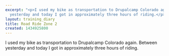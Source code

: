 ```yaml
---
excerpt: "<p>I used my bike as transportation to Drupalcamp Colorado again. Between
  yesterday and today I got in approximately three hours of riding.</p>"
layout: training_diary
title: Road Ride Zone 2
created: 1434925800
---
```

<p>I used my bike as transportation to Drupalcamp Colorado again. Between yesterday and today I got in approximately three hours of riding.</p>
